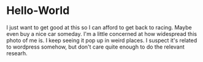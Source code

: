 # Hello-World
I just want to get good at this so I can afford to get back to racing. Maybe even buy a nice car someday.
I'm a little concerned at how widespread this photo of me is. I keep seeing it pop up in weird places. I suspect it's related to wordpress somehow, but don't care quite enough to do the relevant researh.
